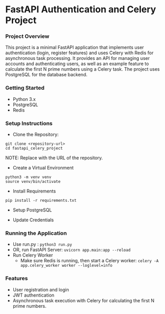 # FastAPI Authentication and Celery Project

### Project Overview
This project is a minimal FastAPI application that implements user authentication (login, register features) and uses Celery with Redis for asynchronous task processing. It provides an API for managing user accounts and authenticating users, as well as an example feature to calculate the first N prime numbers using a Celery task. The project uses PostgreSQL for the database backend.

### Getting Started
- Python 3.x
- PostgreSQL
- Redis

### Setup Instructions
- Clone the Repository:

```
git clone <repository-url>
cd fastapi_celery_project
```

NOTE: Replace <repository-url> with the URL of the repository.

- Create a Virtual Environment
```
python3 -m venv venv
source venv/bin/activate
```

- Install Requirements
```
pip install -r requirements.txt
```

- Setup PostgreSQL

- Update Credentials

### Running the Application

- Use run.py : `python3 run.py`
- OR, run FastAPI Server: `uvicorn app.main:app --reload`
- Run Celery Worker
  - Make sure Redis is running, then start a Celery worker: `celery -A app.celery_worker worker --loglevel=info`

### Features

- User registration and login
- JWT authentication
- Asynchronous task execution with Celery for calculating the first N prime numbers.